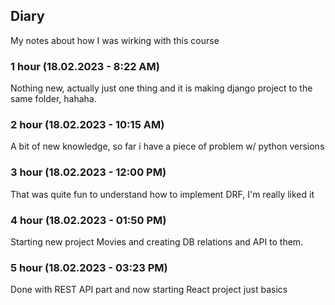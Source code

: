 ## Diary

My notes about how I was wirking with this course

### 1 hour (18.02.2023 - 8:22 AM)

Nothing new, actually just one thing and it is making django project to the same folder, hahaha.

### 2 hour (18.02.2023 - 10:15 AM)

A bit of new knowledge, so far i have a piece of problem w/ python versions

### 3 hour (18.02.2023 - 12:00 PM)

That was quite fun to understand how to implement DRF, I'm really liked it

### 4 hour (18.02.2023 - 01:50 PM)

Starting new project Movies and creating DB relations and API to them.

### 5 hour (18.02.2023 - 03:23 PM)

Done with REST API part and now starting React project just basics
